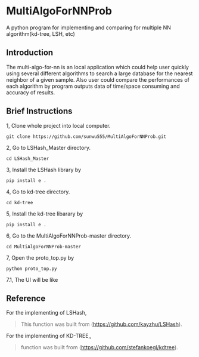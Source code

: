 # MultiAlgoForNNProb
A python program for implementing and comparing for multiple NN algorithm(kd-tree, LSH, etc) 

Introduction
---

The multi-algo-for-nn is an local application which could help user quickly using several different algorithms to search a large database for the nearest neighbor of a given sample. Also user could compare the performances of each algorithm by program outputs data of time/space consuming and accuracy of results.

Brief Instructions
---

1, Clone whole project into local computer.

    git clone https://github.com/sunwu555/MultiAlgoForNNProb.git
    
2, Go to LSHash_Master directory. 
    
    cd LSHash_Master
        
3, Install the LSHash library by

    pip install e .
    
4, Go to kd-tree directory.

    cd kd-tree
    
5, Install the kd-tree libarary by 

    pip install e .
    
6, Go to the MultiAlgoForNNProb-master directory.

    cd MultiAlgoForNNProb-master

7, Open the proto_top.py by

    python proto_top.py

7.1, The UI will be like

    
Reference
---

For the implementing of LSHash, 

>This function was built from (https://github.com/kayzhu/LSHash).

For the implementing of KD-TREE,, 

> function was built from (https://github.com/stefankoegl/kdtree).
